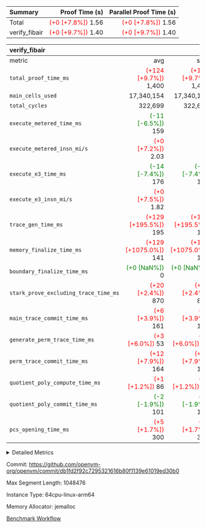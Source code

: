 | Summary | Proof Time (s) | Parallel Proof Time (s) |
|:---|---:|---:|
| Total | <span style='color: red'>(+0 [+7.8%])</span> 1.56 | <span style='color: red'>(+0 [+7.8%])</span> 1.56 |
| verify_fibair | <span style='color: red'>(+0 [+9.7%])</span> 1.40 | <span style='color: red'>(+0 [+9.7%])</span> 1.40 |


| verify_fibair |||||
|:---|---:|---:|---:|---:|
|metric|avg|sum|max|min|
| `total_proof_time_ms ` | <span style='color: red'>(+124 [+9.7%])</span> 1,400 | <span style='color: red'>(+124 [+9.7%])</span> 1,400 | <span style='color: red'>(+124 [+9.7%])</span> 1,400 | <span style='color: red'>(+124 [+9.7%])</span> 1,400 |
| `main_cells_used     ` |  17,340,154 |  17,340,154 |  17,340,154 |  17,340,154 |
| `total_cycles        ` |  322,699 |  322,699 |  322,699 |  322,699 |
| `execute_metered_time_ms` | <span style='color: green'>(-11 [-6.5%])</span> 159 | -          | -          | -          |
| `execute_metered_insn_mi/s` | <span style='color: red'>(+0 [+7.2%])</span> 2.03 | -          | -          | -          |
| `execute_e3_time_ms  ` | <span style='color: green'>(-14 [-7.4%])</span> 176 | <span style='color: green'>(-14 [-7.4%])</span> 176 | <span style='color: green'>(-14 [-7.4%])</span> 176 | <span style='color: green'>(-14 [-7.4%])</span> 176 |
| `execute_e3_insn_mi/s` | <span style='color: red'>(+0 [+7.5%])</span> 1.82 | -          | <span style='color: red'>(+0 [+7.5%])</span> 1.82 | <span style='color: red'>(+0 [+7.5%])</span> 1.82 |
| `trace_gen_time_ms   ` | <span style='color: red'>(+129 [+195.5%])</span> 195 | <span style='color: red'>(+129 [+195.5%])</span> 195 | <span style='color: red'>(+129 [+195.5%])</span> 195 | <span style='color: red'>(+129 [+195.5%])</span> 195 |
| `memory_finalize_time_ms` | <span style='color: red'>(+129 [+1075.0%])</span> 141 | <span style='color: red'>(+129 [+1075.0%])</span> 141 | <span style='color: red'>(+129 [+1075.0%])</span> 141 | <span style='color: red'>(+129 [+1075.0%])</span> 141 |
| `boundary_finalize_time_ms` | <span style='color: green'>(+0 [NaN%])</span> 0 | <span style='color: green'>(+0 [NaN%])</span> 0 | <span style='color: green'>(+0 [NaN%])</span> 0 | <span style='color: green'>(+0 [NaN%])</span> 0 |
| `stark_prove_excluding_trace_time_ms` | <span style='color: red'>(+20 [+2.4%])</span> 870 | <span style='color: red'>(+20 [+2.4%])</span> 870 | <span style='color: red'>(+20 [+2.4%])</span> 870 | <span style='color: red'>(+20 [+2.4%])</span> 870 |
| `main_trace_commit_time_ms` | <span style='color: red'>(+6 [+3.9%])</span> 161 | <span style='color: red'>(+6 [+3.9%])</span> 161 | <span style='color: red'>(+6 [+3.9%])</span> 161 | <span style='color: red'>(+6 [+3.9%])</span> 161 |
| `generate_perm_trace_time_ms` | <span style='color: red'>(+3 [+6.0%])</span> 53 | <span style='color: red'>(+3 [+6.0%])</span> 53 | <span style='color: red'>(+3 [+6.0%])</span> 53 | <span style='color: red'>(+3 [+6.0%])</span> 53 |
| `perm_trace_commit_time_ms` | <span style='color: red'>(+12 [+7.9%])</span> 164 | <span style='color: red'>(+12 [+7.9%])</span> 164 | <span style='color: red'>(+12 [+7.9%])</span> 164 | <span style='color: red'>(+12 [+7.9%])</span> 164 |
| `quotient_poly_compute_time_ms` | <span style='color: red'>(+1 [+1.2%])</span> 86 | <span style='color: red'>(+1 [+1.2%])</span> 86 | <span style='color: red'>(+1 [+1.2%])</span> 86 | <span style='color: red'>(+1 [+1.2%])</span> 86 |
| `quotient_poly_commit_time_ms` | <span style='color: green'>(-2 [-1.9%])</span> 101 | <span style='color: green'>(-2 [-1.9%])</span> 101 | <span style='color: green'>(-2 [-1.9%])</span> 101 | <span style='color: green'>(-2 [-1.9%])</span> 101 |
| `pcs_opening_time_ms ` | <span style='color: red'>(+5 [+1.7%])</span> 300 | <span style='color: red'>(+5 [+1.7%])</span> 300 | <span style='color: red'>(+5 [+1.7%])</span> 300 | <span style='color: red'>(+5 [+1.7%])</span> 300 |



<details>
<summary>Detailed Metrics</summary>

|  | verify_program_compile_ms | total_cells | stark_prove_excluding_trace_time_ms | quotient_poly_compute_time_ms | quotient_poly_commit_time_ms | perm_trace_commit_time_ms | pcs_opening_time_ms | main_trace_commit_time_ms |
| --- | --- | --- | --- | --- | --- | --- | --- |
|  | 7 | 65,536 | 37 | 1 | 6 | 0 | 21 | 7 | 

| air_name | rows | quotient_deg | main_cols | interactions | constraints | cells |
| --- | --- | --- | --- | --- | --- | --- |
| AccessAdapterAir<2> |  | 2 |  | 5 | 12 |  | 
| AccessAdapterAir<4> |  | 2 |  | 5 | 12 |  | 
| AccessAdapterAir<8> |  | 2 |  | 5 | 12 |  | 
| FibonacciAir | 32,768 | 1 | 2 |  | 5 | 65,536 | 
| FriReducedOpeningAir |  | 2 |  | 39 | 71 |  | 
| JalRangeCheckAir |  | 2 |  | 9 | 14 |  | 
| NativePoseidon2Air<BabyBearParameters>, 1> |  | 2 |  | 136 | 572 |  | 
| PhantomAir |  | 2 |  | 3 | 5 |  | 
| ProgramAir |  | 1 |  | 1 | 4 |  | 
| VariableRangeCheckerAir |  | 1 |  | 1 | 4 |  | 
| VmAirWrapper<AluNativeAdapterAir, FieldArithmeticCoreAir> |  | 2 |  | 15 | 27 |  | 
| VmAirWrapper<BranchNativeAdapterAir, BranchEqualCoreAir<1> |  | 2 |  | 11 | 25 |  | 
| VmAirWrapper<NativeAdapterAir<2, 0>, PublicValuesCoreAir> |  | 2 |  | 11 | 29 |  | 
| VmAirWrapper<NativeLoadStoreAdapterAir<1>, NativeLoadStoreCoreAir<1> |  | 2 |  | 15 | 20 |  | 
| VmAirWrapper<NativeLoadStoreAdapterAir<4>, NativeLoadStoreCoreAir<4> |  | 2 |  | 15 | 20 |  | 
| VmAirWrapper<NativeVectorizedAdapterAir<4>, FieldExtensionCoreAir> |  | 2 |  | 15 | 27 |  | 
| VmConnectorAir |  | 2 |  | 5 | 11 |  | 
| VolatileBoundaryAir |  | 2 |  | 7 | 19 |  | 

| group | trace_gen_time_ms | total_proof_time_ms | total_cycles | total_cells | stark_prove_excluding_trace_time_ms | quotient_poly_compute_time_ms | quotient_poly_commit_time_ms | perm_trace_commit_time_ms | pcs_opening_time_ms | memory_finalize_time_ms | main_trace_commit_time_ms | main_cells_used | insns | generate_perm_trace_time_ms | fri.log_blowup | execute_metered_time_ms | execute_metered_insn_mi/s | execute_e3_time_ms | execute_e3_insn_mi/s | boundary_finalize_time_ms |
| --- | --- | --- | --- | --- | --- | --- | --- | --- | --- | --- | --- | --- | --- | --- | --- | --- | --- | --- | --- | --- |
| verify_fibair | 195 | 1,400 | 322,699 | 62,474,410 | 870 | 86 | 101 | 164 | 300 | 141 | 161 | 17,340,154 | 322,700 | 53 | 1 | 159 | 2.03 | 176 | 1.82 | 0 | 

| group | air_name | rows | prep_cols | perm_cols | main_cols | cells |
| --- | --- | --- | --- | --- | --- | --- |
| verify_fibair | AccessAdapterAir<2> | 131,072 |  | 16 | 11 | 3,538,944 | 
| verify_fibair | AccessAdapterAir<4> | 65,536 |  | 16 | 13 | 1,900,544 | 
| verify_fibair | AccessAdapterAir<8> | 128 |  | 16 | 17 | 4,224 | 
| verify_fibair | FriReducedOpeningAir | 2,048 |  | 84 | 27 | 227,328 | 
| verify_fibair | JalRangeCheckAir | 32,768 |  | 28 | 12 | 1,310,720 | 
| verify_fibair | NativePoseidon2Air<BabyBearParameters>, 1> | 32,768 |  | 312 | 398 | 23,265,280 | 
| verify_fibair | PhantomAir | 16,384 |  | 12 | 6 | 294,912 | 
| verify_fibair | ProgramAir | 8,192 |  | 8 | 10 | 147,456 | 
| verify_fibair | VariableRangeCheckerAir | 262,144 | 2 | 8 | 1 | 2,359,296 | 
| verify_fibair | VmAirWrapper<AluNativeAdapterAir, FieldArithmeticCoreAir> | 262,144 |  | 36 | 29 | 17,039,360 | 
| verify_fibair | VmAirWrapper<BranchNativeAdapterAir, BranchEqualCoreAir<1> | 32,768 |  | 28 | 23 | 1,671,168 | 
| verify_fibair | VmAirWrapper<NativeLoadStoreAdapterAir<1>, NativeLoadStoreCoreAir<1> | 65,536 |  | 40 | 21 | 3,997,696 | 
| verify_fibair | VmAirWrapper<NativeLoadStoreAdapterAir<4>, NativeLoadStoreCoreAir<4> | 32,768 |  | 40 | 27 | 2,195,456 | 
| verify_fibair | VmAirWrapper<NativeVectorizedAdapterAir<4>, FieldExtensionCoreAir> | 32,768 |  | 36 | 38 | 2,424,832 | 
| verify_fibair | VmConnectorAir | 2 | 1 | 16 | 5 | 42 | 
| verify_fibair | VolatileBoundaryAir | 65,536 |  | 20 | 12 | 2,097,152 | 

| group | trace_height_constraint | weighted_sum | threshold |
| --- | --- | --- | --- |
| verify_fibair | 0 | 1,085,444 | 2,013,265,921 | 
| verify_fibair | 1 | 5,411,200 | 2,013,265,921 | 
| verify_fibair | 2 | 542,722 | 2,013,265,921 | 
| verify_fibair | 3 | 5,476,612 | 2,013,265,921 | 
| verify_fibair | 4 | 65,536 | 2,013,265,921 | 
| verify_fibair | 5 | 12,851,850 | 2,013,265,921 | 

| trace_height_constraint | threshold |
| --- | --- |
| 0 | 2,013,265,921 | 

</details>


Commit: https://github.com/openvm-org/openvm/commit/db1fd2f92c7295321616b80f1139e61019ed30b0

Max Segment Length: 1048476

Instance Type: 64cpu-linux-arm64

Memory Allocator: jemalloc

[Benchmark Workflow](https://github.com/openvm-org/openvm/actions/runs/15861496971)
